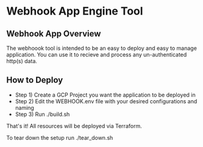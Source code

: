 # Webhook App Engine Tool
## Webhook App Overview
The webhoook tool is intended to be an easy to deploy and easy to manage
application.  You can use it to recieve and process any un-authenticated http(s)
data.

## How to Deploy

- Step 1) Create a GCP Project you want the application to be deployed in
- Step 2) Edit the WEBHOOK.env file with your desired configurations and naming
- Step 3) Run ./build.sh

That's it!  All resources will be deployed via Terraform.

To tear down the setup run ./tear_down.sh
